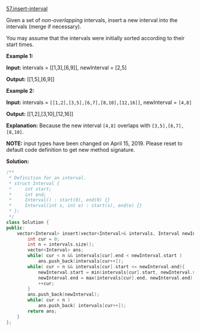 [57.insert-interval](https://leetcode.com/problems/insert-interval/)  

Given a set of _non-overlapping_ intervals, insert a new interval into the intervals (merge if necessary).

You may assume that the intervals were initially sorted according to their start times.

**Example 1:**

  
**Input:** intervals = \[\[1,3\],\[6,9\]\], newInterval = \[2,5\]
  
**Output:** \[\[1,5\],\[6,9\]\]
  

**Example 2:**

  
**Input:** intervals = `[[1,2],[3,5],[6,7],[8,10],[12,16]]`, newInterval = `[4,8]`
  
**Output:** \[\[1,2\],\[3,10\],\[12,16\]\]
  
**Explanation:** Because the new interval `[4,8]` overlaps with `[3,5],[6,7],[8,10]`.

**NOTE:** input types have been changed on April 15, 2019. Please reset to default code definition to get new method signature.  



**Solution:**  

```cpp
/**
 * Definition for an interval.
 * struct Interval {
 *     int start;
 *     int end;
 *     Interval() : start(0), end(0) {}
 *     Interval(int s, int e) : start(s), end(e) {}
 * };
 */
class Solution {
public:
    vector<Interval> insert(vector<Interval>& intervals, Interval newInterval) {
        int cur = 0;
        int n = intervals.size();
        vector<Interval> ans;
        while( cur < n && intervals[cur].end < newInterval.start )
            ans.push_back(intervals[cur++]);
        while( cur < n && intervals[cur].start <= newInterval.end){
            newInterval.start = min(intervals[cur].start, newInterval.start);
            newInterval.end = max(intervals[cur].end, newInterval.end);
            ++cur;
        }
        ans.push_back(newInterval);
        while( cur < n )
            ans.push_back( intervals[cur++]);
        return ans;
    }
};
```
      